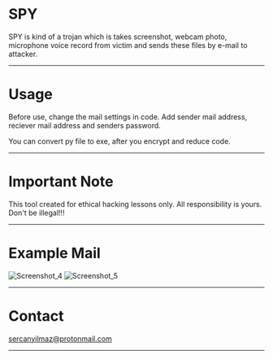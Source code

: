 # SPY

SPY is kind of a trojan which is takes screenshot, webcam photo, microphone voice record from victim and sends these files by e-mail to attacker.
***********************************************************************
# Usage
Before use, change the mail settings in code. Add sender mail address, reciever mail address and senders password.

You can convert py file to exe, after you encrypt and reduce code. 
***********************************************************************
# Important Note
This tool created for ethical hacking lessons only. All responsibility is yours. Don't be illegal!!!
***********************************************************************
# Example Mail
![Screenshot_4](https://user-images.githubusercontent.com/52522145/88390210-98407f00-cdc0-11ea-9b61-0194681e143f.png)
![Screenshot_5](https://user-images.githubusercontent.com/52522145/88390227-9f678d00-cdc0-11ea-93db-40b90c33e134.png)
***********************************************************************
# Contact
sercanyilmaz@protonmail.com
***********************************************************************  
